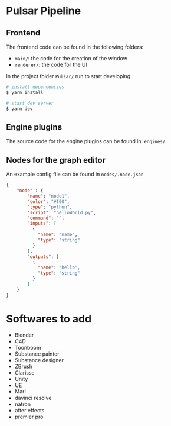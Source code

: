 # Pulsar Pipeline

## Frontend
The frontend code can be found in the following folders:
- `main/`: the code for the creation of the window
- `renderer/`: the code for the UI

In the project folder `Pulsar/` run to start developing:
```bash
# install dependencies
$ yarn install

# start dev server
$ yarn dev
```

## Engine plugins
The source code for the engine plugins can be found in: `engines/`

## Nodes for the graph editor
An example config file can be found in `nodes/.node.json`
```json
{
    "node" : {
        "name": "node1",
        "color": "#f00",
        "type": "python",
        "script": "helloWorld.py",
        "command": "",
        "inputs": [
          {
            "name": "name",
            "type": "string"
          }
        ],
        "outputs": [
          {
            "name": "hello",
            "type": "string"
          }
        ]
    }
}
```


# Softwares to add
* Blender
* C4D
* Toonboom
* Substance painter
* Substance designer
* ZBrush
* Clarisse
* Unity
* UE
* Mari
* davinci resolve
* natron
* after effects
* premier pro
